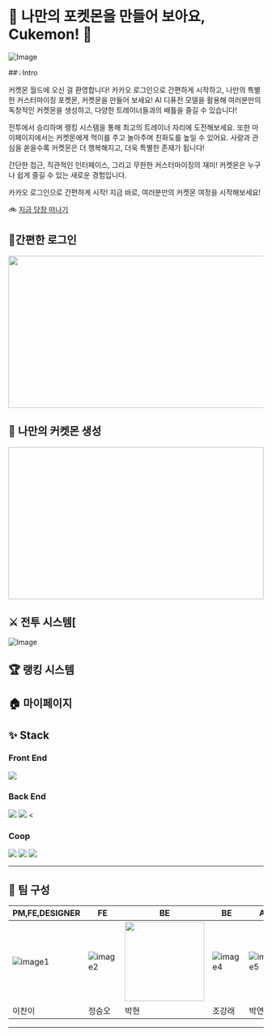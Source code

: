 # 🌟 나만의 포켓몬을 만들어 보아요, Cukemon! 🌟
![Image](https://github.com/user-attachments/assets/35f7d2a9-df3b-4974-abac-da1afc3051fb)

##💡Intro

커켓몬 월드에 오신 걸 환영합니다!
카카오 로그인으로 간편하게 시작하고, 나만의 특별한 커스터마이징 포켓몬, 커켓몬을 만들어 보세요!
AI 디퓨전 모델을 활용해 여러분만의 독창적인 커켓몬을 생성하고, 다양한 트레이너들과의 배틀을 즐길 수 있습니다!

전투에서 승리하며 랭킹 시스템을 통해 최고의 트레이너 자리에 도전해보세요.
또한 마이페이지에서는 커켓몬에게 먹이를 주고 놀아주며 친화도를 높일 수 있어요.
사랑과 관심을 쏟을수록 커켓몬은 더 행복해지고, 더욱 특별한 존재가 됩니다! 

간단한 접근, 직관적인 인터페이스, 그리고 무한한 커스터마이징의 재미!
커켓몬은 누구나 쉽게 즐길 수 있는 새로운 경험입니다.

카카오 로그인으로 간편하게 시작!
지금 바로, 여러분만의 커켓몬 여정을 시작해보세요!

🚲 [지금 당장 떠나기](https://cukemon.netlify.app/)

## 🔐간편한 로그인
<img   src="{https://github.com/user-attachments/assets/1a7dd1e5-c744-4ce7-98e0-51cdad467170}" width="850" height="300">

## 🎨 나만의 커켓몬 생성
<img scr="{https://github.com/user-attachments/assets/605408bc-739d-4364-b561-3392730cde3f}" width="850" height="300">

## ⚔️ 전투 시스템[
![Image](https://github.com/user-attachments/assets/a1eb9887-7fc0-4d24-b6e5-a9ddd125de7a)

## 🏆 랭킹 시스템

## 🏠 마이페이지



  ## ✨ Stack
### Front End
<img src="https://img.shields.io/badge/react-61DAFB?style=for-the-badge&logo=react&logoColor=white">

### Back End
<img src="https://img.shields.io/badge/Spring-6DB33F?style=for-the-badge&logo=Spring&logoColor=white"/>  <img src="https://img.shields.io/badge/mysql-4479A1?style=for-the-badge&logo=mysql&logoColor=white"> <

### Coop
<img src="https://img.shields.io/badge/figma-E7157B?style=for-the-badge&logo=figma&logoColor=white"> <img src="https://img.shields.io/badge/github-000000?style=for-the-badge&logo=github&logoColor=white"> <img src="https://img.shields.io/badge/notion-000000?style=for-the-badge&logo=notion&logoColor=white"> 

 
---

## 👥 팀 구성

| **PM,FE,DESIGNER**                      | **FE**                                  | **BE**                                  | **BE**                                  | **AI**                                  |
| --------------------------------------- | --------------------------------------- | --------------------------------------- | --------------------------------------- | --------------------------------------- |
| ![image1](https://github.com/user-attachments/assets/311de4ec-b531-4345-9ff0-ebd5a6345e86) | ![image2](https://github.com/user-attachments/assets/7552aa1f-2e86-4844-af1c-18675ea011c1) | <img src="{(https://github.com/user-attachments/assets/e1adcb30-0e5f-4922-8ef2-9710ed443b30)}"  width="157" height="157"/> | ![image4](https://github.com/user-attachments/assets/677731c1-79a4-47bf-90f6-0072f325fa34) | ![image5](https://github.com/user-attachments/assets/7bbbf059-fe9f-4b27-bdb7-72441cfe1ab5) |
| 이찬이                                  | 정승오                                  | 박현                                    | 조강래                                  | 박연수                                  |

---
